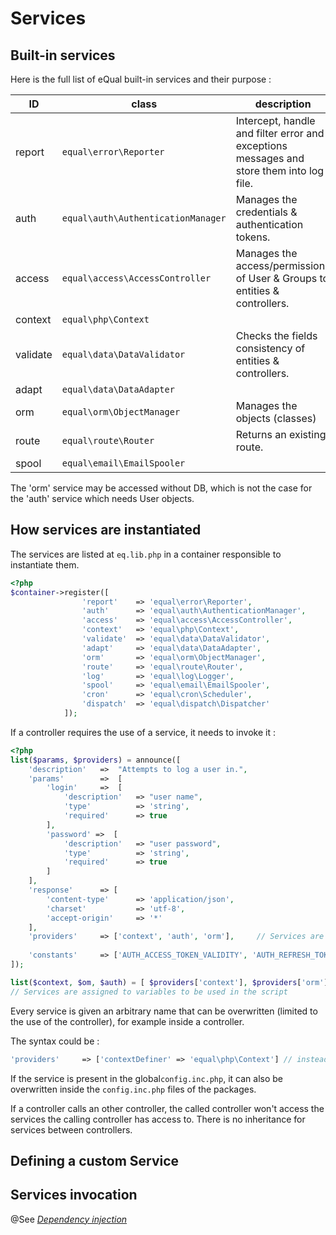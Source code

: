 # Services



## Built-in services


Here is the full list of eQual built-in services and their purpose :

|ID|class|description|
|--|--|--|
|report|`equal\error\Reporter`|Intercept, handle and filter error and exceptions messages and store them into log file. |
|auth|`equal\auth\AuthenticationManager`| Manages the credentials & authentication tokens. |
|access|`equal\access\AccessController`| Manages the access/permissions of User & Groups to entities & controllers. |
|context|`equal\php\Context`| |
|validate|`equal\data\DataValidator`| Checks the fields consistency of entities & controllers. |
|adapt|`equal\data\DataAdapter`| |
|orm|`equal\orm\ObjectManager`| Manages the objects (classes) |
|route|`equal\route\Router`| Returns an existing route. |
|spool|`equal\email\EmailSpooler`| |



The 'orm' service may be accessed without DB, which is not the case for the 'auth' service which needs User objects.

## How services are instantiated

The services are listed at `eq.lib.php` in a container responsible to instantiate them.

```php
<?php
$container->register([
                'report'    => 'equal\error\Reporter',						
                'auth'      => 'equal\auth\AuthenticationManager',
                'access'    => 'equal\access\AccessController',
                'context'   => 'equal\php\Context',
                'validate'  => 'equal\data\DataValidator',
                'adapt'     => 'equal\data\DataAdapter',
                'orm'       => 'equal\orm\ObjectManager',
                'route'     => 'equal\route\Router',
                'log'       => 'equal\log\Logger',
                'spool'     => 'equal\email\EmailSpooler',
                'cron'      => 'equal\cron\Scheduler',
                'dispatch'  => 'equal\dispatch\Dispatcher'
            ]);
```

If a controller requires the use of a service, it needs to invoke it :

```php
<?php
list($params, $providers) = announce([
    'description'	=>	"Attempts to log a user in.",
    'params' 		=>	[
        'login'		=>	[
            'description'   => "user name",
            'type'          => 'string',
            'required'      => true
        ],
        'password' =>  [
            'description'   => "user password",
            'type'          => 'string',
            'required'      => true
        ]
    ],
    'response'      => [
        'content-type'      => 'application/json',
        'charset'           => 'utf-8',
        'accept-origin'     => '*'
    ],    
    'providers'     => ['context', 'auth', 'orm'],     // Services are invoked                                   
    
    'constants'     => ['AUTH_ACCESS_TOKEN_VALIDITY', 'AUTH_REFRESH_TOKEN_VALIDITY', 'AUTH_TOKEN_HTTPS']    
]);

list($context, $om, $auth) = [ $providers['context'], $providers['orm'], $providers['auth']]; 
// Services are assigned to variables to be used in the script
```

Every service is given an arbitrary name that can be overwritten (limited to the use of the controller), for example inside a controller.

The syntax could be : 

```php
'providers'     => ['contextDefiner' => 'equal\php\Context'] // instead of context
```

If the service is present in the global`config.inc.php`, it can also be overwritten inside the `config.inc.php` files of the packages.



If a controller calls an other controller, the called controller won't access the services the calling controller has access to. There is no inheritance for services between controllers.

## Defining a custom Service



## Services invocation

@See [*Dependency injection*](dependency-injection.md)






​       

